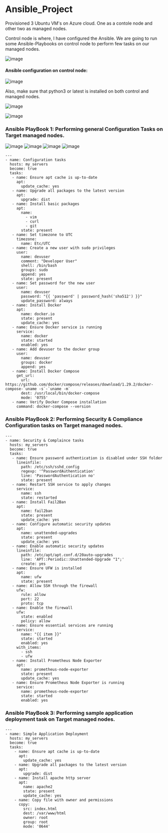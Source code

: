 # Ansible_Project

Provisioned 3 Ubuntu VM's on Azure cloud. One as a contole node and other two as managed nodes.<br>

Control node is where, I have configured the Ansible. We are going to run some Ansible-Playbooks on control node to perform few tasks on our managed nodes.

![image](https://github.com/samirwadkar31/Ansible_Project/assets/74359548/9daa5fa4-629a-4b80-a665-ca23324ddc0a)


#### Ansible configuration on control node:

![image](https://github.com/samirwadkar31/Ansible_Project/assets/74359548/9f9a7062-4b69-4f43-91d4-b1cc605c0d6a)

Also, make sure that python3 or latest is installed on both control and managed nodes.

![image](https://github.com/samirwadkar31/Ansible_Project/assets/74359548/14850aa2-2cdd-422d-ac25-db7a17273550)

![image](https://github.com/samirwadkar31/Ansible_Project/assets/74359548/7cca3806-7aa9-477c-9a5e-575cc3c5b5a8)


### Ansible PlayBook 1: Performing general Configuration Tasks on Target managed nodes.

![image](https://github.com/samirwadkar31/Ansible_Project/assets/74359548/c1af5045-c3bb-44c6-92a4-5f4897b2f03c)
![image](https://github.com/samirwadkar31/Ansible_Project/assets/74359548/849fbb73-dd25-4ea9-8a86-589783021fc3)
![image](https://github.com/samirwadkar31/Ansible_Project/assets/74359548/735a44aa-f520-4671-ade8-7bc1daf8577b)
![image](https://github.com/samirwadkar31/Ansible_Project/assets/74359548/1bb374c7-8d91-4398-890b-9e4de2f4c1c2)


```
---
- name: Configuration tasks
  hosts: my_servers
  become: true
  tasks:
   - name: Ensure apt cache is up-to-date
     apt:
       update_cache: yes
   - name: Upgrade all packages to the latest version
     apt:
       upgrade: dist
   - name: Install basic packages
     apt:
       name:
         - vim
         - curl
         - git
       state: present
   - name: Set timezone to UTC
     timezone:
       name: Etc/UTC
   - name: Create a new user with sudo privileges
     user:
       name: devuser
       comment: "Developer User"
       shell: /bin/bash
       groups: sudo
       append: yes
       state: present
   - name: Set password for the new user
     user:
       name: devuser
       password: "{{ 'password' | password_hash('sha512') }}"
       update_password: always
   - name: Install Docker
     apt:
       name: docker.io
       state: present
       update_cache: yes
   - name: Ensure Docker service is running
     service:
       name: docker
       state: started
       enabled: yes
   - name: Add devuser to the docker group
     user:
       name: devuser
       groups: docker
       append: yes
   - name: Install Docker Compose
     get_url:
       url: https://github.com/docker/compose/releases/download/1.29.2/docker-compose-`uname -s`-`uname -m`
       dest: /usr/local/bin/docker-compose
       mode: '0755'
   - name: Verify Docker Compose installation
     command: docker-compose --version

```
### Ansible PlayBook 2: Performing Security & Compliance Configuration tasks on Target managed nodes.

```
---
- name: Security & Complaince tasks
  hosts: my_servers
  become: true
  tasks:
   - name: Ensure password authentication is disabled under SSH folder
     lineinfile:
       path: /etc/ssh/sshd_config
       regexp: '^PasswordAuthentication'
       line: 'PasswordAuthentication no'
       state: present
   - name: Restart SSH service to apply changes
     service:
       name: ssh
       state: restarted
   - name: Install Fail2Ban
     apt:
       name: fail2ban
       state: present
       update_cache: yes
   - name: Configure automatic security updates
     apt:
       name: unattended-upgrades
       state: present
       update_cache: yes
   - name: Enable automatic security updates
     lineinfile:
       path: /etc/apt/apt.conf.d/20auto-upgrades
       line: 'APT::Periodic::Unattended-Upgrade "1";'
       create: yes
   - name: Ensure UFW is installed
     apt:
       name: ufw
       state: present
   - name: Allow SSH through the firewall
     ufw:
       rule: allow
       port: 22
       proto: tcp
   - name: Enable the firewall
     ufw:
       state: enabled
       policy: allow
   - name: Ensure essential services are running
     service:
       name: "{{ item }}"
       state: started
       enabled: yes
     with_items:
       - ssh
       - ufw
   - name: Install Prometheus Node Exporter
     apt:
       name: prometheus-node-exporter
       state: present
       update_cache: yes
   - name: Ensure Prometheus Node Exporter is running
     service:
       name: prometheus-node-exporter
       state: started
       enabled: yes
```

### Ansible PlayBook 3: Performing sample application deployment task on Target managed nodes.

```
---
- name: Simple Application Deployment
  hosts: my_servers
  become: true
  tasks:
    - name: Ensure apt cache is up-to-date
      apt:
        update_cache: yes
    - name: Upgrade all packages to the latest version
      apt:
        upgrade: dist
    - name: Install apache http server
      apt:
        name: apache2
        state: present
        update_cache: yes
    - name: Copy file with owner and permissions
      copy:
        src: index.html
        dest: /var/www/html
        owner: root
        group: root
        mode: '0644'
```
